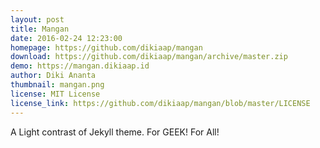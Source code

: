 ```yaml
---
layout: post
title: Mangan
date: 2016-02-24 12:23:00
homepage: https://github.com/dikiaap/mangan
download: https://github.com/dikiaap/mangan/archive/master.zip
demo: https://mangan.dikiaap.id
author: Diki Ananta
thumbnail: mangan.png
license: MIT License
license_link: https://github.com/dikiaap/mangan/blob/master/LICENSE
---
```


A Light contrast of Jekyll theme. For GEEK! For All!
